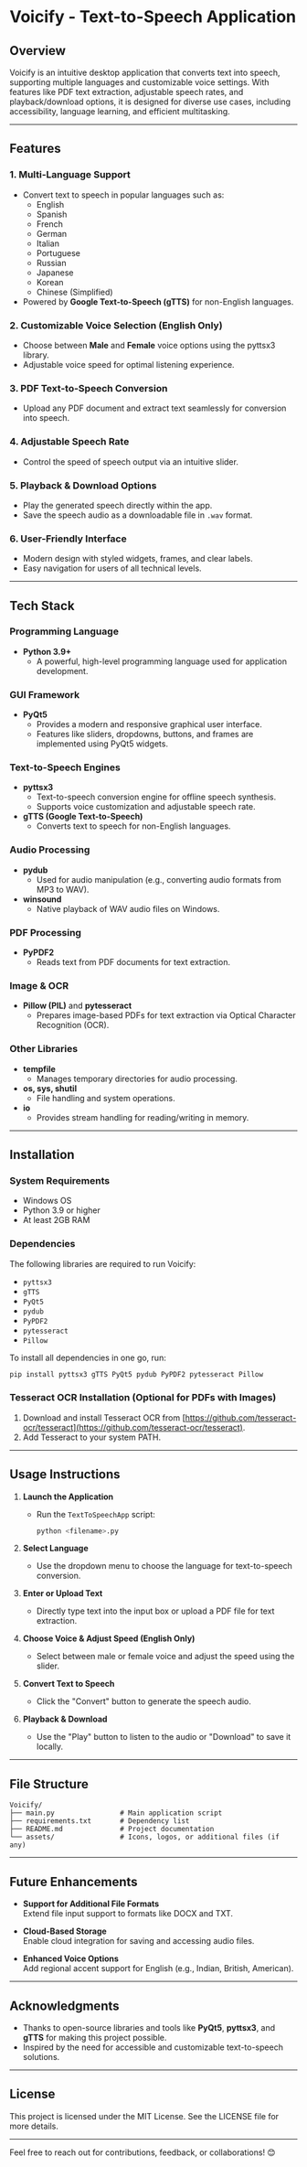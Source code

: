 # Voicify - Text-to-Speech Application

## **Overview**
Voicify is an intuitive desktop application that converts text into speech, supporting multiple languages and customizable voice settings. With features like PDF text extraction, adjustable speech rates, and playback/download options, it is designed for diverse use cases, including accessibility, language learning, and efficient multitasking.

---

## **Features**

### 1. **Multi-Language Support**
   - Convert text to speech in popular languages such as:
     - English
     - Spanish
     - French
     - German
     - Italian
     - Portuguese
     - Russian
     - Japanese
     - Korean
     - Chinese (Simplified)
   - Powered by **Google Text-to-Speech (gTTS)** for non-English languages.

### 2. **Customizable Voice Selection (English Only)**
   - Choose between **Male** and **Female** voice options using the pyttsx3 library.
   - Adjustable voice speed for optimal listening experience.

### 3. **PDF Text-to-Speech Conversion**
   - Upload any PDF document and extract text seamlessly for conversion into speech.

### 4. **Adjustable Speech Rate**
   - Control the speed of speech output via an intuitive slider.

### 5. **Playback & Download Options**
   - Play the generated speech directly within the app.
   - Save the speech audio as a downloadable file in `.wav` format.

### 6. **User-Friendly Interface**
   - Modern design with styled widgets, frames, and clear labels.
   - Easy navigation for users of all technical levels.

---

## **Tech Stack**

### **Programming Language**
- **Python 3.9+**
  - A powerful, high-level programming language used for application development.

### **GUI Framework**
- **PyQt5**
  - Provides a modern and responsive graphical user interface.
  - Features like sliders, dropdowns, buttons, and frames are implemented using PyQt5 widgets.

### **Text-to-Speech Engines**
- **pyttsx3**
  - Text-to-speech conversion engine for offline speech synthesis.
  - Supports voice customization and adjustable speech rate.
- **gTTS (Google Text-to-Speech)**
  - Converts text to speech for non-English languages.

### **Audio Processing**
- **pydub**
  - Used for audio manipulation (e.g., converting audio formats from MP3 to WAV).
- **winsound**
  - Native playback of WAV audio files on Windows.

### **PDF Processing**
- **PyPDF2**
  - Reads text from PDF documents for text extraction.

### **Image & OCR**
- **Pillow (PIL)** and **pytesseract**
  - Prepares image-based PDFs for text extraction via Optical Character Recognition (OCR).

### **Other Libraries**
- **tempfile**
  - Manages temporary directories for audio processing.
- **os, sys, shutil**
  - File handling and system operations.
- **io**
  - Provides stream handling for reading/writing in memory.

---

## **Installation**

### **System Requirements**
- Windows OS
- Python 3.9 or higher
- At least 2GB RAM

### **Dependencies**
The following libraries are required to run Voicify:
- `pyttsx3`
- `gTTS`
- `PyQt5`
- `pydub`
- `PyPDF2`
- `pytesseract`
- `Pillow`

To install all dependencies in one go, run:
```bash
pip install pyttsx3 gTTS PyQt5 pydub PyPDF2 pytesseract Pillow
```

### **Tesseract OCR Installation (Optional for PDFs with Images)**
1. Download and install Tesseract OCR from [https://github.com/tesseract-ocr/tesseract](https://github.com/tesseract-ocr/tesseract).
2. Add Tesseract to your system PATH.

---

## **Usage Instructions**

1. **Launch the Application**
   - Run the `TextToSpeechApp` script:
     ```bash
     python <filename>.py
     ```

2. **Select Language**
   - Use the dropdown menu to choose the language for text-to-speech conversion.

3. **Enter or Upload Text**
   - Directly type text into the input box or upload a PDF file for text extraction.

4. **Choose Voice & Adjust Speed (English Only)**
   - Select between male or female voice and adjust the speed using the slider.

5. **Convert Text to Speech**
   - Click the "Convert" button to generate the speech audio.

6. **Playback & Download**
   - Use the "Play" button to listen to the audio or "Download" to save it locally.

---

## **File Structure**
```
Voicify/
├── main.py                # Main application script
├── requirements.txt       # Dependency list
├── README.md              # Project documentation
└── assets/                # Icons, logos, or additional files (if any)
```

---

## **Future Enhancements**
- **Support for Additional File Formats**  
   Extend file input support to formats like DOCX and TXT.  

- **Cloud-Based Storage**  
   Enable cloud integration for saving and accessing audio files.  

- **Enhanced Voice Options**  
   Add regional accent support for English (e.g., Indian, British, American).

---

## **Acknowledgments**
- Thanks to open-source libraries and tools like **PyQt5**, **pyttsx3**, and **gTTS** for making this project possible.
- Inspired by the need for accessible and customizable text-to-speech solutions.

---

## **License**
This project is licensed under the MIT License. See the LICENSE file for more details.

--- 

Feel free to reach out for contributions, feedback, or collaborations! 😊
